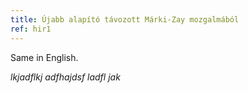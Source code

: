 ```yaml
---
title: Újabb alapító távozott Márki-Zay mozgalmából
ref: hir1
---
```


Same in English.

*lkjadflkj adfhajdsf ladfl jak*